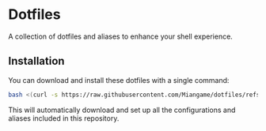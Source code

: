 # Dotfiles

A collection of dotfiles and aliases to enhance your shell experience.

## Installation

You can download and install these dotfiles with a single command:

```bash
bash <(curl -s https://raw.githubusercontent.com/Miangame/dotfiles/refs/heads/main/install.sh)
```

This will automatically download and set up all the configurations and aliases included in this repository.
